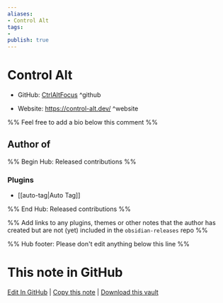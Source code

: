 ```yaml
---
aliases:
- Control Alt
tags:
- 
publish: true
---
```


# Control Alt

- GitHub: [CtrlAltFocus](https://github.com/CtrlAltFocus/) ^github
<!-- - Discord: `@` ^discord-->
- Website: <https://control-alt.dev/> ^website
<!-- - [[Publish sites|Publish site]]: <https://> ^publish-->

%% Feel free to add a bio below this comment %%


## Author of

%% Begin Hub: Released contributions %%
### Plugins
- [[auto-tag|Auto Tag]]

%% End Hub: Released contributions %%

%% Add links to any plugins, themes or other notes that the author has created but are not (yet) included in the `obsidian-releases` repo %%

<!--
### Unlisted plugins
-->

<!--
### Others
-->

<!--
## Sponsor this author
-->

<!-- - [[GitHub sponsors]]: [Sponsor @CtrlAltFocus on GitHub Sponsors](https://github.com/sponsors/CtrlAltFocus) ^github-sponsor-->
<!-- - [[Buy me a coffee]]: <https://> ^buy-me-a-coffee-->
<!-- - [[PayPal]]: <https://> ^paypal-->
<!-- - [[Patreon]]: <https://> ^patreon-->

<!--
## Follow this author
-->

<!-- - [[YouTube Channels|On YouTube]]: <https://> ^youtube-->
<!-- - Twitter: <https://> ^twitter-->
<!-- - ... -->

%% Hub footer: Please don't edit anything below this line %%

# This note in GitHub

<span class="git-footer">[Edit In GitHub](https://github.dev/obsidian-community/obsidian-hub/blob/main/01%20-%20Community/People/CtrlAltFocus.md "git-hub-edit-note") | [Copy this note](https://raw.githubusercontent.com/obsidian-community/obsidian-hub/main/01%20-%20Community/People/CtrlAltFocus.md "git-hub-copy-note") | [Download this vault](https://github.com/obsidian-community/obsidian-hub/archive/refs/heads/main.zip "git-hub-download-vault") </span>
